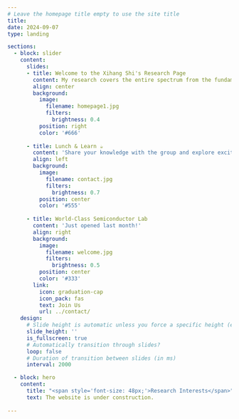 ```yaml
---
# Leave the homepage title empty to use the site title
title:
date: 2024-09-07
type: landing

sections:
  - block: slider
    content:
      slides:
      - title: Welcome to the Xihang Shi's Research Page
        content: My research covers the entire spectrum from the fundamental all the way to the very applied. In particular, we strive to deepen our understanding of quantum science in the field of free-electron-light interactions and make use of it.
        align: center
        background:
          image:
            filename: homepage1.jpg
            filters:
              brightness: 0.4
          position: right
          color: '#666'
      
      - title: Lunch & Learn ☕️
        content: 'Share your knowledge with the group and explore exciting new topics together!'
        align: left
        background:
          image:
            filename: contact.jpg
            filters:
              brightness: 0.7
          position: center
          color: '#555'
      
      - title: World-Class Semiconductor Lab
        content: 'Just opened last month!'
        align: right
        background:
          image:
            filename: welcome.jpg
            filters:
              brightness: 0.5
          position: center
          color: '#333'
        link:
          icon: graduation-cap
          icon_pack: fas
          text: Join Us
          url: ../contact/
    design:
      # Slide height is automatic unless you force a specific height (e.g. '400px')
      slide_height: ''
      is_fullscreen: true
      # Automatically transition through slides?
      loop: false
      # Duration of transition between slides (in ms)
      interval: 2000

  - block: hero
    content:
      title: "<span style='font-size: 48px;'>Research Interests</span>"
      text: The website is under construction. 
        
---
```

